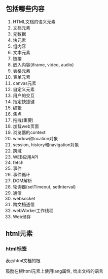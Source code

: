 ## 包括哪些内容
1. HTML文档的语义元素
  1. 文档元素
  2. 元数据
  3. 块元素
  4. 组内容
  5. 文本元素
  6. 链接
  7. 嵌入内容(iframe, video, audio)
  8. 表格元素
  9. 表单元素
  10. canvas元素
  11. 自定义元素
2. 用户的交互
  1. 指定快捷键
  2. 编辑
  3. 焦点
  4. 拖拽(重要)
3. 加载web页面
  1. 浏览器的context
  2. window和location对象
  3. session, history和navigation对象
  4. 跨域
4. WEB应用API
  1. fetch
  2. 事件
  3. 事件循环
  4. DOM解析
  5. 轮询器(setTimeout, setInterval)
5. 通信
  1. websocket
  2. 跨文档通信
6. webWorker工作线程
7. Web储存

## html元素

### html标签
表示html文档的根

鼓励在根html元素上使用lang属性, 给出文档的语言
